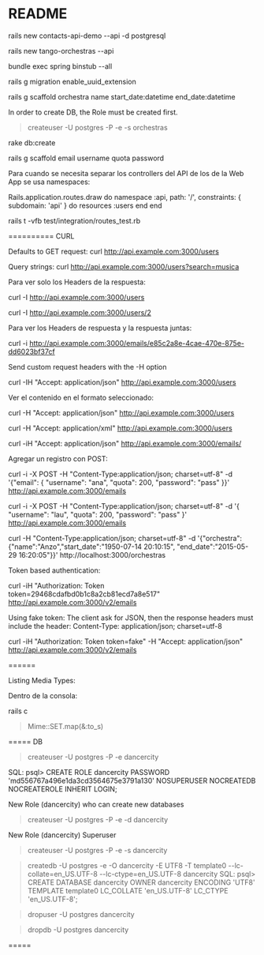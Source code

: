 # README

rails new contacts-api-demo --api -d postgresql

rails new tango-orchestras --api

bundle exec spring binstub --all

rails g migration enable_uuid_extension

rails g scaffold orchestra name start_date:datetime end_date:datetime

In order to create DB, the Role must be created first.
> createuser -U postgres -P -e -s orchestras

rake db:create

rails g scaffold email username quota password


Para cuando se necesita separar los controllers del API de los de la Web App se usa namespaces:

Rails.application.routes.draw do
  namespace :api, path: '/', constraints: { subdomain: 'api' } do
    resources :users
  end
end


rails t -vfb test/integration/routes_test.rb

==========
CURL

Defaults to GET request:
curl http://api.example.com:3000/users

Query strings:
curl http://api.example.com:3000/users?search=musica



Para ver solo los Headers de la respuesta:

curl -I http://api.example.com:3000/users

curl -I http://api.example.com:3000/users/2



Para ver los Headers de respuesta y la respuesta juntas:

curl -i http://api.example.com:3000/emails/e85c2a8e-4cae-470e-875e-dd6023bf37cf


Send custom request headers with the -H option

curl -IH "Accept: application/json" http://api.example.com:3000/users



Ver el contenido en el formato seleccionado:

curl -H "Accept: application/json" http://api.example.com:3000/users

curl -H "Accept: application/xml" http://api.example.com:3000/users

curl -iH "Accept: application/json" http://api.example.com:3000/emails/



Agregar un registro con POST:

curl -i -X POST -H "Content-Type:application/json; charset=utf-8" -d '{"email": { "username": "ana", "quota": 200, "password": "pass" }}' http://api.example.com:3000/emails

curl -i -X POST -H "Content-Type:application/json; charset=utf-8" -d '{ "username": "lau", "quota": 200, "password": "pass" }' http://api.example.com:3000/emails

curl -H "Content-Type:application/json; charset=utf-8" -d '{"orchestra": {"name":"Anzo","start_date":"1950-07-14 20:10:15", "end_date":"2015-05-29 16:20:05"}}' http://localhost:3000/orchestras



Token based authentication:

curl -iH "Authorization: Token token=29468cdafbd0b1c8a2cb81ecd7a8e517" http://api.example.com:3000/v2/emails

Using fake token:
The client ask for JSON, then the response headers must include the header: Content-Type: application/json; charset=utf-8

curl -iH "Authorization: Token token=fake" -H "Accept: application/json" http://api.example.com:3000/v2/emails



======

Listing Media Types:

Dentro de la consola:

rails c

>Mime::SET.map(&:to_s)



===== DB


> createuser -U postgres -P -e dancercity

SQL:
psql> CREATE ROLE dancercity PASSWORD 'md556767a496e1da3cd3564675e3791a130' NOSUPERUSER NOCREATEDB NOCREATEROLE INHERIT LOGIN;


New Role (dancercity) who can create new databases

> createuser -U postgres -P -e -d dancercity


New Role (dancercity) Superuser

> createuser -U postgres -P -e -s dancercity



> createdb -U postgres -e -O dancercity -E UTF8 -T template0 --lc-collate=en_US.UTF-8 --lc-ctype=en_US.UTF-8 dancercity
SQL:
psql> CREATE DATABASE dancercity OWNER dancercity ENCODING 'UTF8' TEMPLATE template0 LC_COLLATE 'en_US.UTF-8' LC_CTYPE 'en_US.UTF-8';


>dropuser -U postgres dancercity

>dropdb -U postgres dancercity


=====
